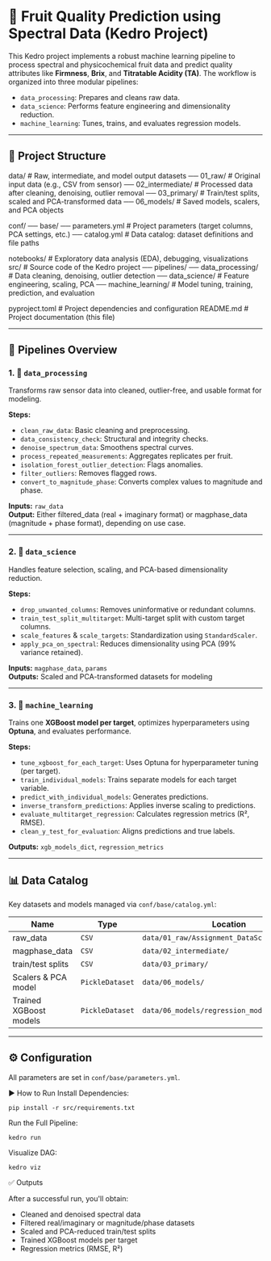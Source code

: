 # 🍎 Fruit Quality Prediction using Spectral Data (Kedro Project)

This Kedro project implements a robust machine learning pipeline to process spectral and physicochemical fruit data and predict quality attributes like **Firmness**, **Brix**, and **Titratable Acidity (TA)**. The workflow is organized into three modular pipelines:

- `data_processing`: Prepares and cleans raw data.
- `data_science`: Performs feature engineering and dimensionality reduction.
- `machine_learning`: Tunes, trains, and evaluates regression models.

---

## 📂 Project Structure

data/                       # Raw, intermediate, and model output datasets
── 01_raw/                # Original input data (e.g., CSV from sensor)
── 02_intermediate/       # Processed data after cleaning, denoising, outlier removal
── 03_primary/            # Train/test splits, scaled and PCA-transformed data
── 06_models/             # Saved models, scalers, and PCA objects

conf/
── base/
   ── parameters.yml     # Project parameters (target columns, PCA settings, etc.)
   ── catalog.yml        # Data catalog: dataset definitions and file paths

notebooks/                 # Exploratory data analysis (EDA), debugging, visualizations
src/                       # Source code of the Kedro project
── pipelines/
  ── data_processing/   # Data cleaning, denoising, outlier detection
  ── data_science/      # Feature engineering, scaling, PCA
  ── machine_learning/  # Model tuning, training, prediction, and evaluation
  
pyproject.toml             # Project dependencies and configuration
README.md                  # Project documentation (this file)

---

## 🔁 Pipelines Overview

### 1. 🧼 `data_processing`

Transforms raw sensor data into cleaned, outlier-free, and usable format for modeling.

**Steps:**
- `clean_raw_data`: Basic cleaning and preprocessing.
- `data_consistency_check`: Structural and integrity checks.
- `denoise_spectrum_data`: Smoothens spectral curves.
- `process_repeated_measurements`: Aggregates replicates per fruit.
- `isolation_forest_outlier_detection`: Flags anomalies.
- `filter_outliers`: Removes flagged rows.
- `convert_to_magnitude_phase`: Converts complex values to magnitude and phase.

**Inputs:** `raw_data`  
**Output:** Either filtered_data (real + imaginary format) or magphase_data (magnitude + phase format), depending on use case.

---

### 2. 🧪 `data_science`

Handles feature selection, scaling, and PCA-based dimensionality reduction.

**Steps:**
- `drop_unwanted_columns`: Removes uninformative or redundant columns.
- `train_test_split_multitarget`: Multi-target split with custom target columns.
- `scale_features` & `scale_targets`: Standardization using `StandardScaler`.
- `apply_pca_on_spectral`: Reduces dimensionality using PCA (99% variance retained).

**Inputs:** `magphase_data`, `params`  
**Outputs:** Scaled and PCA-transformed datasets for modeling

---

### 3. 🤖 `machine_learning`

Trains one **XGBoost model per target**, optimizes hyperparameters using **Optuna**, and evaluates performance.

**Steps:**
- `tune_xgboost_for_each_target`: Uses Optuna for hyperparameter tuning (per target).
- `train_individual_models`: Trains separate models for each target variable.
- `predict_with_individual_models`: Generates predictions.
- `inverse_transform_predictions`: Applies inverse scaling to predictions.
- `evaluate_multitarget_regression`: Calculates regression metrics (R², RMSE).
- `clean_y_test_for_evaluation`: Aligns predictions and true labels.

**Outputs:** `xgb_models_dict`, `regression_metrics`

---

## 📊 Data Catalog

Key datasets and models managed via `conf/base/catalog.yml`:

| Name                        | Type                 | Location                                 |
|-----------------------------|----------------------|------------------------------------------|
| raw_data                   | `CSV`                | `data/01_raw/Assignment_DataScientist_*.csv` |
| magphase_data              | `CSV`                | `data/02_intermediate/`                  |
| train/test splits          | `CSV`                | `data/03_primary/`                       |
| Scalers & PCA model        | `PickleDataset`      | `data/06_models/`                        |
| Trained XGBoost models     | `PickleDataset`      | `data/06_models/regression_models.pkl`  |

---

## ⚙️ Configuration

All parameters are set in `conf/base/parameters.yml`.


▶️ How to Run
Install Dependencies:

```
pip install -r src/requirements.txt
```
Run the Full Pipeline:

```
kedro run
```

Visualize DAG:

```
kedro viz
```

✅ Outputs

After a successful run, you'll obtain:

- Cleaned and denoised spectral data
- Filtered real/imaginary or magnitude/phase datasets
- Scaled and PCA-reduced train/test splits
- Trained XGBoost models per target
- Regression metrics (RMSE, R²)
